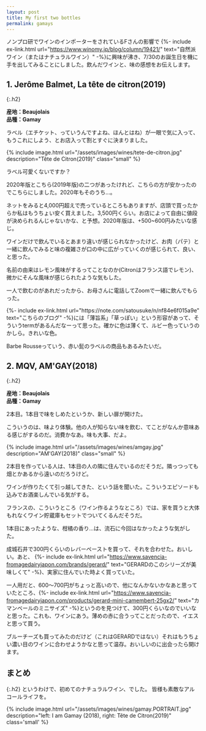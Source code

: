 ```yaml
---
layout: post
title: My first two bottles
permalink: gamays
---
```


ノンプロ研でワインのインポーターをされているFさんの影響で {%- include ex-link.html url="https://www.winomy.jp/blog/column/19421/" text="自然派ワイン（またはナチュラルワイン）" -%}に興味が沸き、7/30のお誕生日を機に手を出してみることにしました。飲んだワインと、味の感想をお伝えします。

## 1. Jerôme Balmet, La tête de citron(2019)
{:.h2}

**産地：Beaujolais**  
**品種：Gamay**

ラベル（エチケット、っていうんですよね、ほんとはね）が一眼で気に入って、もうこれにしよう、とお店入って割とすぐに決まりました。

{% include image.html url="/assets/images/wines/tete-de-citron.jpg" description="Tête de Citron(2019)" class="small" %}

ラベル可愛くないですか？

2020年版とこちら(2019年版)の二つがあったけれど、こちらの方が安かったのでこちらにしました。2020年もそのうち…。

ネットをみると4,000円超えで売っているところもありますが、店頭で買ったからか私はもうちょい安く買えました。3,500円くらい。お店によって自由に値段が決められるんじゃないかな、と予想。2020年版は、+500~600円みたいな感じ。

ワインだけで飲んでいるとあまり違いが感じられなかったけど、お肉（パテ）と一緒に飲んでみると味の複雑さが口の中に広がっていくのが感じられて、良い、と思った。

名前の由来はレモン風味がするってことなのか(Citronはフランス語でレモン)、微かにそんな風味が感じられたような気もした。

一人で飲むのがあれだったから、お母さんに電話してZoomで一緒に飲んでもらった。

<p>{%- include ex-link.html url="https://note.com/satousuke/n/nf84e6f015a9e" text="こちらのブログ" -%}には「薄旨系」「草っぽい」という形容があって、そういうtermがあるんだなーって思った。確かに色は薄くて、ルビー色っていうのかしら。きれいな色。</p>

Barbe Rousseっていう、赤い髭のラベルの商品もあるみたいだ。

## 2. MQV, AM'GAY(2018)
{:.h2}

**産地：Beaujolais**  
**品種：Gamay**

2本目。1本目で味をしめたというか、新しい扉が開けた。

こういうのは、味より体験。他の人が知らない味を飲む、てことがなんか意味ある感じがするのだ。消費かなあ。味も大事、だよ。

{% include image.html url="/assets/images/wines/amgay.jpg" description="AM'GAY(2018)" class="small" %}

2本目を作っている人は、1本目の人の隣に住んでいるのだそうだ。隣っつっても畑とかあるから遠いのだろうけど。

ワインが作りたくて引っ越してきた、という話を聞いた。こういうエピソードも込みでお酒楽しんでいる気がする。

フランスの、こういうところ（ワイン作るようなところ）では、家を買うと大体もれなくワイン貯蔵庫もセットでついてくるんだそうだ。

1本目にあったような、柑橘の香り…は、流石に今回はなかったような気がした。

成城石井で300円くらいのレバーペーストを買って、それを合わせた。おいしい。あと、 {%- include ex-link.html url="https://www.savencia-fromagedairyjapon.com/brands/gerard/" text="GERARDのこのシリーズが美味しくて" -%}、実家に住んでいた時よく買っていた。

一人用だと、600〜700円がちょっと高いので、他になんかないかなあと思っていたところ、{%- include ex-link.html url="https://www.savencia-fromagedairyjapon.com/products/gerard-mini-camembert-25gx2/" text="カマンベールのミニサイズ" -%}というのを見つけて、300円くらいなのでいいなと思った。これも、ワインにあう。薄めの赤に合うってことだったので、イエスと思って買う。

ブルーチーズも買ってみたのだけど（これはGERARDではない）それはもうちょい濃い目のワインに合わせようかなと思って温存。おいしいのに出会ったら開けます。

## まとめ
{:.h2}
というわけで、初めてのナチュラルワイン、でした。
皆様も素敵なアルコールライフを。

{% include image.html url="/assets/images/wines/gamay.PORTRAIT.jpg" description="left: I am Gamay (2018), right: Tête de Citron(2019)" class='small' %}
